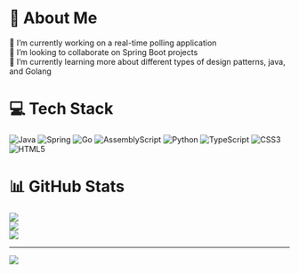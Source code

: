 # 💫 About Me
🔭 I’m currently working on a real-time polling application<br>
👯 I’m looking to collaborate on Spring Boot projects<br>
🌱 I’m currently learning more about different types of design patterns, java, and Golang


# 💻 Tech Stack
![Java](https://img.shields.io/badge/java-%23ED8B00.svg?style=for-the-badge&logo=openjdk&logoColor=white) ![Spring](https://img.shields.io/badge/spring-%236DB33F.svg?style=for-the-badge&logo=spring&logoColor=white) ![Go](https://img.shields.io/badge/go-%2300ADD8.svg?style=for-the-badge&logo=go&logoColor=white) ![AssemblyScript](https://img.shields.io/badge/assembly%20script-%23000000.svg?style=for-the-badge&logo=assemblyscript&logoColor=white) ![Python](https://img.shields.io/badge/python-3670A0?style=for-the-badge&logo=python&logoColor=ffdd54) ![TypeScript](https://img.shields.io/badge/typescript-%23007ACC.svg?style=for-the-badge&logo=typescript&logoColor=white) ![CSS3](https://img.shields.io/badge/css3-%231572B6.svg?style=for-the-badge&logo=css3&logoColor=white) ![HTML5](https://img.shields.io/badge/html5-%23E34F26.svg?style=for-the-badge&logo=html5&logoColor=white)  
# 📊 GitHub Stats
![](https://github-readme-stats.vercel.app/api?username=ADKeiber&theme=dark&hide_border=false&include_all_commits=false&count_private=false)<br/>
![](https://github-readme-streak-stats.herokuapp.com/?user=ADKeiber&theme=dark&hide_border=false)<br/>
![](https://github-readme-stats.vercel.app/api/top-langs/?username=ADKeiber&theme=dark&hide_border=false&include_all_commits=false&count_private=false&layout=compact)

---
[![](https://visitcount.itsvg.in/api?id=ADKeiber&icon=0&color=0)](https://visitcount.itsvg.in)

<!-- Proudly created with GPRM ( https://gprm.itsvg.in ) -->
